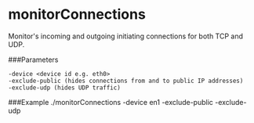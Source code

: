 # monitorConnections
Monitor's incoming and outgoing initiating connections for both TCP and UDP.

###Parameters
```
-device <device id e.g. eth0>
-exclude-public (hides connections from and to public IP addresses)
-exclude-udp (hides UDP traffic)
```

###Example
./monitorConnections -device en1 -exclude-public -exclude-udp
